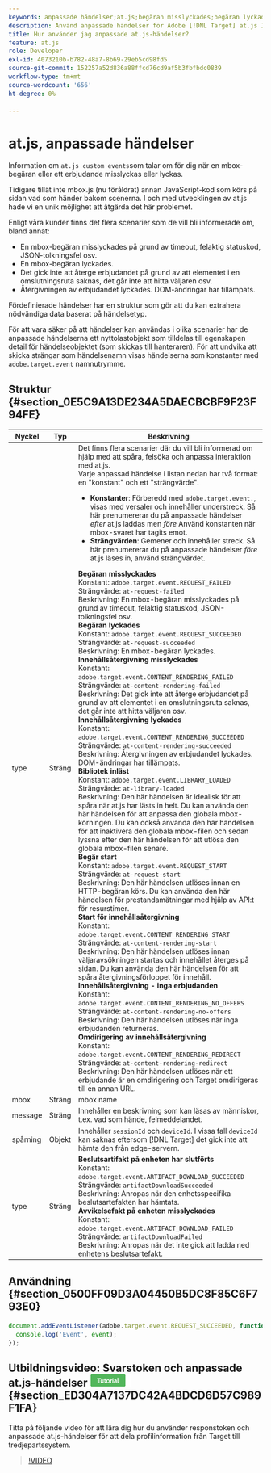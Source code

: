 ```yaml
---
keywords: anpassade händelser;at.js;begäran misslyckades;begäran lyckades;innehållsåtergivningen misslyckades;innehållsåtergivningen lyckades;biblioteket lästes in;begäran startades;återgivning av innehåll startades;återgivning av innehåll misslyckades;omdirigering av innehållsåtergivning
description: Använd anpassade händelser för Adobe [!DNL Target] at.js JavaScript-bibliotek som ska meddelas när en mbox-begäran eller ett erbjudande misslyckas eller lyckas.
title: Hur använder jag anpassade at.js-händelser?
feature: at.js
role: Developer
exl-id: 4073210b-b782-48a7-8b69-29eb5cd98fd5
source-git-commit: 152257a52d836a88ffcd76cd9af5b3fbfbdc0839
workflow-type: tm+mt
source-wordcount: '656'
ht-degree: 0%

---
```


# at.js, anpassade händelser

Information om `at.js custom events`som talar om för dig när en mbox-begäran eller ett erbjudande misslyckas eller lyckas.

Tidigare tillät inte mbox.js (nu föråldrat) annan JavaScript-kod som körs på sidan vad som händer bakom scenerna. I och med utvecklingen av at.js hade vi en unik möjlighet att åtgärda det här problemet.

Enligt våra kunder finns det flera scenarier som de vill bli informerade om, bland annat:

* En mbox-begäran misslyckades på grund av timeout, felaktig statuskod, JSON-tolkningsfel osv.
* En mbox-begäran lyckades.
* Det gick inte att återge erbjudandet på grund av att elementet i en omslutningsruta saknas, det går inte att hitta väljaren osv.
* Återgivningen av erbjudandet lyckades. DOM-ändringar har tillämpats.

Fördefinierade händelser har en struktur som gör att du kan extrahera nödvändiga data baserat på händelsetyp.

För att vara säker på att händelser kan användas i olika scenarier har de anpassade händelserna ett nyttolastobjekt som tilldelas till egenskapen detail för händelseobjektet (som skickas till hanteraren). För att undvika att skicka strängar som händelsenamn visas händelserna som konstanter med `adobe.target.event` namnutrymme.

## Struktur {#section_0E5C9A13DE234A5DAECBCBF9F23F94FE}

| Nyckel | Typ | Beskrivning |
|--- |--- |--- |
| type | Sträng | Det finns flera scenarier där du vill bli informerad om hjälp med att spåra, felsöka och anpassa interaktion med at.js.<br>Varje anpassad händelse i listan nedan har två format: en &quot;konstant&quot; och ett &quot;strängvärde&quot;.<ul><li>**Konstanter**: Förberedd med `adobe.target.event.`, visas med versaler och innehåller understreck. Så här prenumererar du på anpassade händelser *efter* at.js laddas men *före* Använd konstanten när mbox-svaret har tagits emot.</li><li>**Strängvärden**: Gemener och innehåller streck. Så här prenumererar du på anpassade händelser *före* at.js läses in, använd strängvärdet.</li></ul>**Begäran misslyckades**<br> Konstant: `adobe.target.event.REQUEST_FAILED`<br>Strängvärde: `at-request-failed`<br>Beskrivning: En mbox-begäran misslyckades på grund av timeout, felaktig statuskod, JSON-tolkningsfel osv.<br>**Begäran lyckades**<br> Konstant: `adobe.target.event.REQUEST_SUCCEEDED`<br>Strängvärde: `at-request-succeeded`<br>Beskrivning: En mbox-begäran lyckades.<br>**Innehållsåtergivning misslyckades**<br> Konstant: `adobe.target.event.CONTENT_RENDERING_FAILED`<br>Strängvärde: `at-content-rendering-failed`<br>Beskrivning: Det gick inte att återge erbjudandet på grund av att elementet i en omslutningsruta saknas, det går inte att hitta väljaren osv.<br>**Innehållsåtergivning lyckades**<br> Konstant: `adobe.target.event.CONTENT_RENDERING_SUCCEEDED`<br>Strängvärde: `at-content-rendering-succeeded`<br>Beskrivning: Återgivningen av erbjudandet lyckades. DOM-ändringar har tillämpats.<br>**Bibliotek inläst**<br> Konstant: `adobe.target.event.LIBRARY_LOADED`<br>Strängvärde: `at-library-loaded`<br>Beskrivning: Den här händelsen är idealisk för att spåra när at.js har lästs in helt. Du kan använda den här händelsen för att anpassa den globala mbox-körningen. Du kan också använda den här händelsen för att inaktivera den globala mbox-filen och sedan lyssna efter den här händelsen för att utlösa den globala mbox-filen senare.<br>**Begär start**<br> Konstant: `adobe.target.event.REQUEST_START`<br>Strängvärde: `at-request-start`<br>Beskrivning: Den här händelsen utlöses innan en HTTP-begäran körs. Du kan använda den här händelsen för prestandamätningar med hjälp av API:t för resurstimer.<br>**Start för innehållsåtergivning**<br> Konstant: `adobe.target.event.CONTENT_RENDERING_START`<br>Strängvärde: `at-content-rendering-start`<br>Beskrivning: Den här händelsen utlöses innan väljaravsökningen startas och innehållet återges på sidan. Du kan använda den här händelsen för att spåra återgivningsförloppet för innehåll.<br>**Innehållsåtergivning - inga erbjudanden**<br> Konstant: `adobe.target.event.CONTENT_RENDERING_NO_OFFERS`<br>Strängvärde: `at-content-rendering-no-offers`<br>Beskrivning: Den här händelsen utlöses när inga erbjudanden returneras.<br>**Omdirigering av innehållsåtergivning**<br> Konstant: `adobe.target.event.CONTENT_RENDERING_REDIRECT`<br>Strängvärde: `at-content-rendering-redirect`<br>Beskrivning: Den här händelsen utlöses när ett erbjudande är en omdirigering och Target omdirigeras till en annan URL. |
| mbox | Sträng | mbox name |
| message | Sträng | Innehåller en beskrivning som kan läsas av människor, t.ex. vad som hände, felmeddelandet. |
| spårning | Objekt | Innehåller `sessionId` och `deviceId`. I vissa fall `deviceId` kan saknas eftersom [!DNL Target] det gick inte att hämta den från edge-servern. |
| type | Sträng | **Beslutsartifakt på enheten har slutförts**<br> Konstant:<br>`adobe.target.event.ARTIFACT_DOWNLOAD_SUCCEEDED`<br>Strängvärde: `artifactDownloadSucceeded`<br>Beskrivning: Anropas när den enhetsspecifika beslutsartefakten har hämtats.<br>**Avvikelsefakt på enheten misslyckades**<br> Konstant: `adobe.target.event.ARTIFACT_DOWNLOAD_FAILED`<br>Strängvärde: `artifactDownloadFailed`<br>Beskrivning: Anropas när det inte gick att ladda ned enhetens beslutsartefakt. |

## Användning {#section_0500FF09D3A04450B5DC8F85C6F793E0}

```javascript
document.addEventListener(adobe.target.event.REQUEST_SUCCEEDED, function(event) { 
  console.log('Event', event); 
});
```

## Utbildningsvideo: Svarstoken och anpassade at.js-händelser ![Självstudiemärke](/help/main/assets/tutorial.png) {#section_ED304A7137DC42A4BDCD6D57C989F1FA}

Titta på följande video för att lära dig hur du använder responstoken och anpassade at.js-händelser för att dela profilinformation från Target till tredjepartssystem.

>[!VIDEO](https://video.tv.adobe.com/v/23253/)
